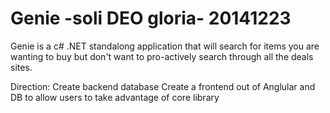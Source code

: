 Genie 
-soli DEO gloria-
20141223
=====
Genie is a c# .NET standalong application that will search for items you are wanting to buy but don't want to pro-actively search through all the deals sites.

Direction:
  Create backend database
  Create a frontend out of Anglular and DB to allow users to take advantage of core library
